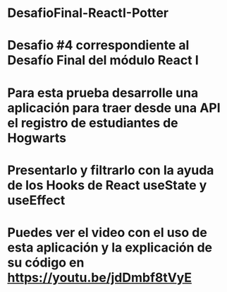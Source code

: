 # DesafioFinal-ReactI-Potter
# Desafio #4 correspondiente al Desafío Final del módulo React I
# Para esta prueba desarrolle una aplicación para traer desde una API el registro de estudiantes de Hogwarts
# Presentarlo y filtrarlo con la ayuda de los Hooks de React useState y useEffect
# Puedes ver el video con el uso de esta aplicación y la explicación de su código en https://youtu.be/jdDmbf8tVyE
